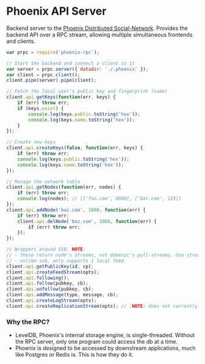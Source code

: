 # Phoenix API Server

Backend server to the [Phoenix Distributed Social-Network](https://github.com/pfraze/phoenix). Provides the backend API over a RPC stream, allowing multiple simultaneous frontends and clients.


```javascript
var prpc = require('phoenix-rpc');

// Start the backend and connect a client to it
var server = prpc.server({ datadir: './.phoenix' });
var client = prpc.client();
client.pipe(server).pipe(client);

// Fetch the local user's public key and fingerprint (name)
client.api.getKeys(function(err, keys) {
	if (err) throw err;
	if (keys.exist) {
		console.log(keys.public.toString('hex'));
		console.log(keys.name.toString('hex'));
	}
});

// Create new keys
client.api.createKeys(false, function(err, keys) {
	if (err) throw err;
	console.log(keys.public.toString('hex'));
	console.log(keys.name.toString('hex'));
});

// Manage the network table
client.api.getNodes(function(err, nodes) {
	if (err) throw err;
	console.log(nodes); // [['foo.com', 8080], ['bar.com', 123]]
});
client.api.addNode('baz.com', 1000, function(err) {
	if (err) throw err;
	client.api.delNode('baz.com', 1000, function(err) {
		if (err) throw err;
	});
});

// Wrappers around SSB. NOTE:
// - these return node's streams, not domenic's pull-streams. Use stream-to-pull-stream to convert them
// - unlike ssb, only supports 1 local feed
client.api.getPublicKey(id, cp);
client.api.createFeedStream(opts);
client.api.following();	
client.api.follow(pubkey, cb);
client.api.unfollow(pubkey, cb);
client.api.addMessage(type, message, cb);
client.api.createLogStream(opts);
client.api.createReplicationStream(opts); // :NOTE: does not currently support the 'end' callback
```

### Why the RPC?

 - LevelDB, Phoenix's internal storage engine, is single-threaded. Without the RPC server, only one program could access the db at a time.
 - Phoenix is designed to be accessed by downstream applications, much like Postgres or Redis is. This is how they do it.

